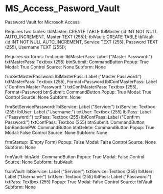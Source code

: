 # MS_Access_Pasword_Vault
Password Vault for Microsoft Access

Requires two tables:
  tblMaster: CREATE TABLE tblMaster (id INT NOT NULL AUTO_INCREMENT, Master TEXT (255));
  tblVault: CREATE TABLE tblVault (id INT NOT NULL AUTO_INCREMENT, Service TEXT (255), Password TEXT (255), Username TEXT (255));
  
Requires six forms:
  frmLogin:
    lblMasterPass: Label ("Master Password:")
    txtMasterPass: Textbox (255)
    btnSubmit: CommandButton
    Popup: True
    Modal: True
    Control Source: None
    Subform: None
    
  frmSetMasterPassword:
    lblMasterPass: Label ("Master Password:")
    txtMasterPass: Textbox (255), Format=Password
    lblConfMasterPass: Label ("Confirm Master Password:")
    txtConfMasterPass: Textbox (255), Format=Password
    btnSubmit: CommandButton
    Popup: True
    Modal: True
    Control Source: None
    Subform: None
   
  frmSetServicePassword:
    lblService: Label ("Service:")
    txtService: Textbox (255)
    lblUser: Label ("Username:")
    txtUser: Textbox (255)
    lblPass: Label ("Password:")
    txtPass: Textbox (255)
    lblConfPass: Label ("Confirm Password:")
    txtConfPass: Textbox (255)
    btnSubmit: CommandButton
    btnRandomPW: CommandButton
    btnDelete: CommandButton
    Popup: True
    Modal: False
    Control Source: None
    Subform: None
  
  frmStartup:
    (Empty Form)
    Popup: False
    Modal: False
    Control Source: None
    Subform: None
  
  frmVault:
    btnAdd: CommandButton
    Popup: True
    Modal: False
    Control Source: None
    Subform: fsubVault
    
  fsubVault:
    lblService: Label ("Service:")
    txtService: Textbox (255)
    lblUser: Label ("Username:")
    txtUser: Textbox (255)
    lblPass: Label ("Password:")
    txtPass: Textbox (255)
    Popup: True
    Modal: False
    Control Source: tblVault
    Subform: None
    
